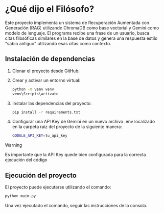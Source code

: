# ¿Qué dijo el Filósofo?

Este proyecto implementa un sistema de Recuperación Aumentada con Generación (RAG) utilizando ChromaDB como base vectorial y Gemini como modelo de lenguaje.
El programa recibe una frase de un usuario, busca citas filosóficas similares en la base de datos y genera una respuesta estilo "sabio antiguo" utilizando esas citas como contexto.

## Instalación de dependencias

1. Clonar el proyecto desde GitHub.
2. Crear y activar un entorno virtual:
   
   ```bash
   python -m venv venv
   venv\Scripts\activate
   ```
3. Instalar las dependencias del proyecto:

   ```bash
   pip install -r requirements.txt
   ```
4. Configurar una API Key de Gemini en un nuevo archivo .env localizado en la carpeta raiz del proyecto de la siguiente manera:

   ```bash
   GOOGLE_API_KEY=tu_api_key
   ```

> [!WARNING]
> Es importante que la API Key quede bien configurada para la correcta ejecución del código

## Ejecución del proyecto

El proyecto puede ejecutarse utilizando el comando:

```bash
python main.py
```

Una vez ejecutado el comando, seguir las instrucciones de la consola.
